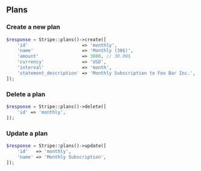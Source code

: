 ## Plans

### Create a new plan

```php
$response = Stripe::plans()->create([
	'id'                    => 'monthly',
	'name'                  => 'Monthly (30$)',
	'amount'                => 3000, // 30.00$
	'currency'              => 'USD',
	'interval'              => 'month',
	'statement_description' => 'Monthly Subscription to Foo Bar Inc.',
]);
```

### Delete a plan

```php
$response = Stripe::plans()->delete([
	'id' => 'monthly',
]);
```

### Update a plan

```php
$response = Stripe::plans()->update([
	'id'   => 'monthly',
	'name' => 'Monthly Subscription',
]);
```
